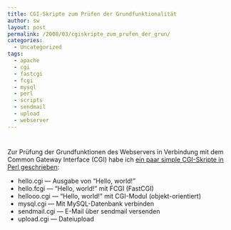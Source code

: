 ```yaml
---
title: CGI-Skripte zum Prüfen der Grundfunktionalität
author: sw
layout: post
permalink: /2008/03/cgiskripte_zum_prufen_der_grun/
categories:
  - Uncategorized
tags:
  - apache
  - cgi
  - fastcgi
  - fcgi
  - mysql
  - perl
  - scripts
  - sendmail
  - upload
  - webserver
---
```

# 

Zur Prüfung der Grundfunktionen des Webservers in Verbindung mit dem Common Gateway Interface (CGI) habe ich [ein paar simple CGI-Skripte in Perl geschrieben][1]:

 [1]: /assets/2008/03/cgi-test.tar.gz

*   hello.cgi — Ausgabe von “Hello, world!”
*   hello.fcgi — “Hello, world!” mit FCGI (FastCGI)
*   hellooo.cgi — “Hello, world!” mit CGI-Modul (objekt-orientiert)
*   mysql.cgi — Mit MySQL-Datenbank verbinden
*   sendmail.cgi — E-Mail über sendmail versenden
*   upload.cgi — Dateiupload
